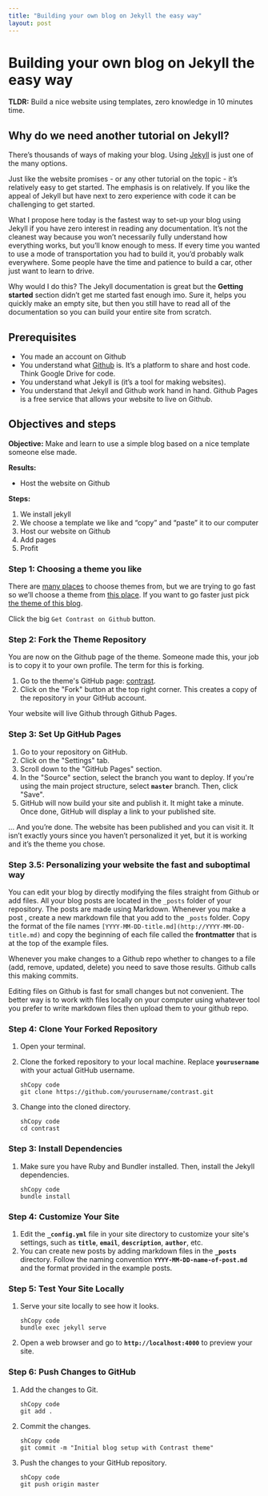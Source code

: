```yaml
---
title: "Building your own blog on Jekyll the easy way"
layout: post
---
```


# Building your own blog on Jekyll the easy way

**TLDR:** Build a nice website using templates, zero knowledge in 10 minutes time.

## Why do we  need another tutorial on Jekyll?

There’s thousands of ways of making your blog. Using [Jekyll](https://jekyllrb.com/) is just one of the many options. 

Just like the website promises - or any other tutorial on the topic - it’s relatively easy to get started. The emphasis is on relatively. If you like the appeal of Jekyll but have next to zero experience with code it can be challenging to get started.

What I propose here today is the fastest way to set-up your blog using Jekyll if you have zero interest in reading any documentation. It’s not the cleanest way because you won’t necessarily fully understand how everything works, but you’ll know enough to mess. If every time you wanted to use a mode of transportation you had to build it, you’d probably walk everywhere. Some people have the time and patience to build a car, other just want to learn to drive.

Why would I do this? The Jekyll documentation is great but the **Getting started** section didn’t get me started fast enough imo. Sure it, helps you quickly make an empty site, but then you still have to read all of the documentation so you can build your entire site from scratch. 

## Prerequisites

- You made an account on Github
- You understand what [Github](https://kinsta.com/knowledgebase/what-is-github/) is. It’s a platform to share and host code. Think Google Drive for code.
- You understand what Jekyll is (it’s a tool for making websites).
- You understand that Jekyll and Github work hand in hand. Github Pages is a free service that allows your website to live on Github.

## Objectives and steps

**Objective:** Make and learn to use a simple blog based on a nice template someone else made. 

**Results:**

- Host the website on Github

**Steps:**

1. We install jekyll
2. We choose a template we like and “copy” and “paste” it to our computer
3. Host our website on Github
4. Add pages
5. Profit

### Step 1: Choosing a theme you like

There are [many places](https://jekyllrb.com/docs/themes/) to choose themes from, but we are trying to go fast so we’ll choose a theme from [this place](https://jekyllthemes.io/). If you want to go faster just pick [the theme of this blog](https://jekyllthemes.io/theme/contrast). 

Click the big `Get Contrast on Github` button. 

### **Step 2: Fork the Theme Repository**

You are now on the Github page of the theme. Someone made this, your job is to copy it to your own profile. The term for this is forking.

1. Go to the theme's GitHub page: [contrast](https://github.com/ndelah/contrast).
2. Click on the "Fork" button at the top right corner. This creates a copy of the repository in your GitHub account.

Your website will live Github through Github Pages. 

### **Step 3: Set Up GitHub Pages**

1. Go to your repository on GitHub.
2. Click on the "Settings" tab.
3. Scroll down to the "GitHub Pages" section.
4. In the "Source" section, select the branch you want to deploy. If you're using the main project structure, select **`master`** branch. Then, click "Save".
5. GitHub will now build your site and publish it. It might take a minute. Once done, GitHub will display a link to your published site.

… And you’re done. The website has been published and you can visit it. It isn’t exactly yours since you haven’t personalized it yet, but it is working and it’s the theme you chose.

### Step 3.5: Personalizing your website the fast and suboptimal way

You can edit your blog by directly modifying the files straight from Github or add files. All your blog posts are located in the `_posts` folder of your repository.  The posts are made using Markdown. Whenever you make a post , create a new markdown file that you add to the `_posts` folder. Copy the format of the file names `[YYYY-MM-DD-title.md](http://YYYY-MM-DD-title.md)` and copy the beginning of each file called the **frontmatter** that is at the top of the example files. 

Whenever you make changes to a Github repo whether to changes to a file (add, remove, updated, delete) you need to save those results. Github calls this making commits. 

Editing files on Github is fast for small changes but not convenient. The better way is to work with files locally on your computer using whatever tool you prefer to write markdown files then upload them to your github repo. 

### **Step 4: Clone Your Forked Repository**

1. Open your terminal.
2. Clone the forked repository to your local machine. Replace **`yourusername`** with your actual GitHub username.
    
    ```
    shCopy code
    git clone https://github.com/yourusername/contrast.git
    
    ```
    
3. Change into the cloned directory.
    
    ```
    shCopy code
    cd contrast
    
    ```
    

### **Step 3: Install Dependencies**

1. Make sure you have Ruby and Bundler installed. Then, install the Jekyll dependencies.
    
    ```
    shCopy code
    bundle install
    
    ```
    

### **Step 4: Customize Your Site**

1. Edit the **`_config.yml`** file in your site directory to customize your site's settings, such as **`title`**, **`email`**, **`description`**, **`author`**, etc.
2. You can create new posts by adding markdown files in the **`_posts`** directory. Follow the naming convention **`YYYY-MM-DD-name-of-post.md`** and the format provided in the example posts.

### **Step 5: Test Your Site Locally**

1. Serve your site locally to see how it looks.
    
    ```
    shCopy code
    bundle exec jekyll serve
    
    ```
    
2. Open a web browser and go to **`http://localhost:4000`** to preview your site.

### **Step 6: Push Changes to GitHub**

1. Add the changes to Git.
    
    ```
    shCopy code
    git add .
    
    ```
    
2. Commit the changes.
    
    ```
    shCopy code
    git commit -m "Initial blog setup with Contrast theme"
    
    ```
    
3. Push the changes to your GitHub repository.
    
    ```
    shCopy code
    git push origin master
    
    ```
    

###
